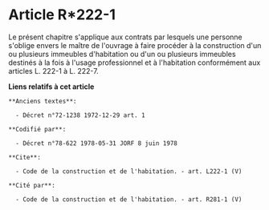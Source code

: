 # Article R*222-1

Le présent chapitre s'applique aux contrats par lesquels une personne s'oblige envers le maître de l'ouvrage à faire procéder
à la construction d'un ou plusieurs immeubles d'habitation ou d'un ou plusieurs immeubles destinés à la fois à l'usage
professionnel et à l'habitation conformément aux articles L. 222-1 à L. 222-7.

**Liens relatifs à cet article**

	**Anciens textes**:

	  - Décret n°72-1238 1972-12-29 art. 1

	**Codifié par**:

	  - Décret n°78-622 1978-05-31 JORF 8 juin 1978

	**Cite**:

	  - Code de la construction et de l'habitation. - art. L222-1 (V)

	**Cité par**:

	  - Code de la construction et de l'habitation. - art. R281-1 (V)
